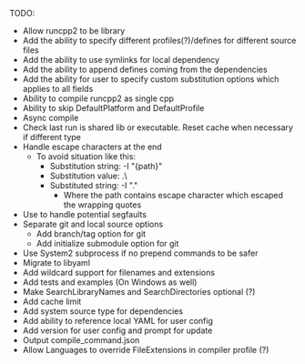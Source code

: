 TODO:
- Allow runcpp2 to be library
- Add the ability to specify different profiles(?)/defines for different source files
- Add the ability to use symlinks for local dependency
- Add the ability to append defines coming from the dependencies
- Add the ability for user to specify custom substitution options which applies to all fields
- Ability to compile runcpp2 as single cpp
- Ability to skip DefaultPlatform and DefaultProfile
- Async compile
- Check last run is shared lib or executable. Reset cache when necessary if different type
- Handle escape characters at the end
    - To avoid situation like this:
        - Substitution string: -I "{path}"
        - Substitution value: .\
        - Substituted string: -I ".\"
            - Where the path contains escape character which escaped the wrapping quotes
- Use <csignal> to handle potential segfaults
- Separate git and local source options
    - Add branch/tag option for git
    - Add initialize submodule option for git
- Use System2 subprocess if no prepend commands to be safer
- Migrate to libyaml
- Add wildcard support for filenames and extensions
- Add tests and examples (On Windows as well)
- Make SearchLibraryNames and SearchDirectories optional (?)
- Add cache limit
- Add system source type for dependencies
- Add ability to reference local YAML for user config
- Add version for user config and prompt for update
- Output compile_command.json
- Allow Languages to override FileExtensions in compiler profile (?)



